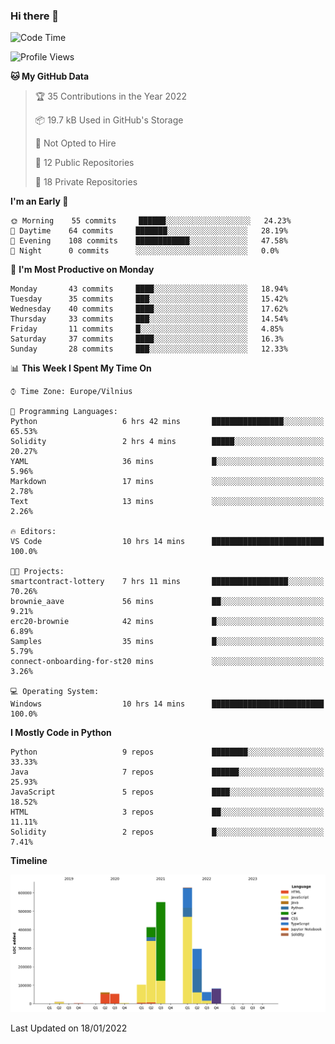 ### Hi there 👋

<!--START_SECTION:waka-->
![Code Time](http://img.shields.io/badge/Code%20Time-538%20hrs%2049%20mins-blue)

![Profile Views](http://img.shields.io/badge/Profile%20Views-0-blue)

**🐱 My GitHub Data** 

> 🏆 35 Contributions in the Year 2022
 > 
> 📦 19.7 kB Used in GitHub's Storage 
 > 
> 🚫 Not Opted to Hire
 > 
> 📜 12 Public Repositories 
 > 
> 🔑 18 Private Repositories  
 > 
**I'm an Early 🐤** 

```text
🌞 Morning    55 commits     ██████░░░░░░░░░░░░░░░░░░░   24.23% 
🌆 Daytime    64 commits     ███████░░░░░░░░░░░░░░░░░░   28.19% 
🌃 Evening    108 commits    ████████████░░░░░░░░░░░░░   47.58% 
🌙 Night      0 commits      ░░░░░░░░░░░░░░░░░░░░░░░░░   0.0%

```
📅 **I'm Most Productive on Monday** 

```text
Monday       43 commits     ████░░░░░░░░░░░░░░░░░░░░░   18.94% 
Tuesday      35 commits     ███░░░░░░░░░░░░░░░░░░░░░░   15.42% 
Wednesday    40 commits     ████░░░░░░░░░░░░░░░░░░░░░   17.62% 
Thursday     33 commits     ███░░░░░░░░░░░░░░░░░░░░░░   14.54% 
Friday       11 commits     █░░░░░░░░░░░░░░░░░░░░░░░░   4.85% 
Saturday     37 commits     ████░░░░░░░░░░░░░░░░░░░░░   16.3% 
Sunday       28 commits     ███░░░░░░░░░░░░░░░░░░░░░░   12.33%

```


📊 **This Week I Spent My Time On** 

```text
⌚︎ Time Zone: Europe/Vilnius

💬 Programming Languages: 
Python                   6 hrs 42 mins       ████████████████░░░░░░░░░   65.53% 
Solidity                 2 hrs 4 mins        █████░░░░░░░░░░░░░░░░░░░░   20.27% 
YAML                     36 mins             █░░░░░░░░░░░░░░░░░░░░░░░░   5.96% 
Markdown                 17 mins             ░░░░░░░░░░░░░░░░░░░░░░░░░   2.78% 
Text                     13 mins             ░░░░░░░░░░░░░░░░░░░░░░░░░   2.26%

🔥 Editors: 
VS Code                  10 hrs 14 mins      █████████████████████████   100.0%

🐱‍💻 Projects: 
smartcontract-lottery    7 hrs 11 mins       █████████████████░░░░░░░░   70.26% 
brownie_aave             56 mins             ██░░░░░░░░░░░░░░░░░░░░░░░   9.21% 
erc20-brownie            42 mins             █░░░░░░░░░░░░░░░░░░░░░░░░   6.89% 
Samples                  35 mins             █░░░░░░░░░░░░░░░░░░░░░░░░   5.79% 
connect-onboarding-for-st20 mins             ░░░░░░░░░░░░░░░░░░░░░░░░░   3.26%

💻 Operating System: 
Windows                  10 hrs 14 mins      █████████████████████████   100.0%

```

**I Mostly Code in Python** 

```text
Python                   9 repos             ████████░░░░░░░░░░░░░░░░░   33.33% 
Java                     7 repos             ██████░░░░░░░░░░░░░░░░░░░   25.93% 
JavaScript               5 repos             ████░░░░░░░░░░░░░░░░░░░░░   18.52% 
HTML                     3 repos             ██░░░░░░░░░░░░░░░░░░░░░░░   11.11% 
Solidity                 2 repos             █░░░░░░░░░░░░░░░░░░░░░░░░   7.41%

```


**Timeline**

![Chart not found](https://raw.githubusercontent.com/BenasVolkovas/BenasVolkovas/main/charts/bar_graph.png) 


 Last Updated on 18/01/2022
<!--END_SECTION:waka-->
